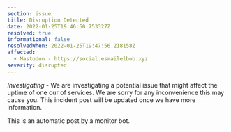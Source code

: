 ```yaml
---
section: issue
title: Disruption Detected
date: 2022-01-25T19:46:50.753327Z
resolved: true
informational: false
resolvedWhen: 2022-01-25T19:47:56.218158Z
affected:
  - Mastodon - https://social.esmailelbob.xyz
severity: disrupted
---
```

*Investigating* - We are investigating a potential issue that might affect the uptime of one our of services. We are sorry for any inconvenience this may cause you. This incident post will be updated once we have more information.

This is an automatic post by a monitor bot.
        